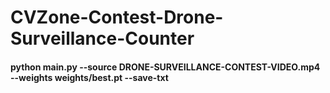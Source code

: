 # CVZone-Contest-Drone-Surveillance-Counter
 
#### python main.py --source DRONE-SURVEILLANCE-CONTEST-VIDEO.mp4 --weights weights/best.pt --save-txt
